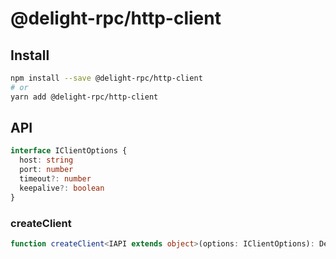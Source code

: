 # @delight-rpc/http-client

## Install

```sh
npm install --save @delight-rpc/http-client
# or
yarn add @delight-rpc/http-client
```

## API

```ts
interface IClientOptions {
  host: string
  port: number
  timeout?: number
  keepalive?: boolean
}
```

### createClient

```ts
function createClient<IAPI extends object>(options: IClientOptions): DelightRPC.RequestProxy<IAPI>
```
